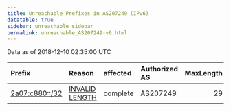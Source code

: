```yaml
---
title: Unreachable Prefixes in AS207249 (IPv6)
datatable: true
sidebar: unreachable_sidebar
permalink: unreachable_AS207249-v6.html
---
```


Data as of 2018-12-10 02:35:00 UTC


<div class="datatable-begin"></div>

| Prefix                                                 | Reason                                                                                                    | affected   | Authorized AS   |   MaxLength | Anchor                                         |   unreachable /48s |
|:-------------------------------------------------------|:----------------------------------------------------------------------------------------------------------|:-----------|:----------------|------------:|:-----------------------------------------------|-------------------:|
| [2a07:c880::/32](https://stat.ripe.net/2a07:c880::/32) | [INVALID LENGTH](https://rpki-validator.ripe.net/announcement-preview?asn=AS207249&prefix=2a07:c880::/32) | complete   | AS207249        |          29 | [RIPE](unreachable_RIPE_NCC_RPKI_Root-v6.html) |              65536 |

<div class="datatable-end"></div>